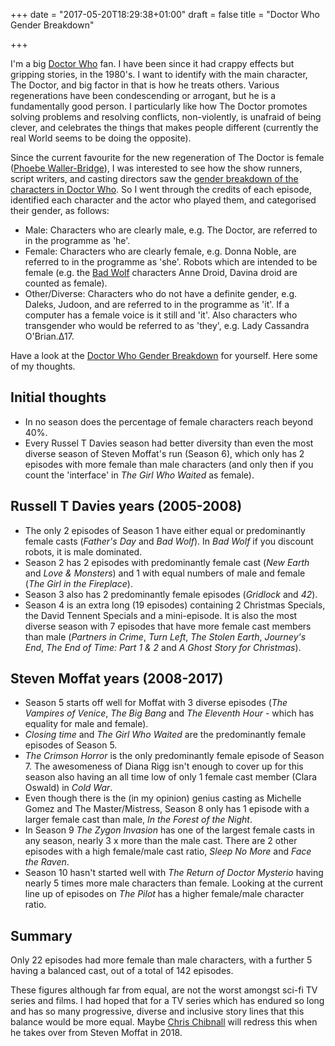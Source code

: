 +++
date = "2017-05-20T18:29:38+01:00"
draft = false
title = "Doctor Who Gender Breakdown"

+++

I'm a big [Doctor Who](http://www.bbc.co.uk/doctorwho/) fan. I have been since it had crappy effects but gripping stories, in the 1980's. I want to identify with the main character, The Doctor, and big factor in that is how he treats others. Various regenerations have been condescending or arrogant, but he is a fundamentally good person. I particularly like how The Doctor promotes solving problems and resolving conflicts, non-violently, is unafraid of being clever, and celebrates the things that makes people different (currently the real World seems to be doing the opposite).

Since the current favourite for the new regeneration of The Doctor is female ([Phoebe Waller-Bridge](http://www.imdb.com/name/nm3564817/?ref_=nmmi_mi_nm)), I was interested to see how the show runners, script writers, and casting directors saw the [gender breakdown of the characters in Doctor Who](http://www.zemogle.uk/doctorwho/). So I went through the credits of each episode, identified each character and the actor who played them, and categorised their gender, as follows:

- <span class="cell-M">Male: </span>Characters who are clearly male, e.g. The Doctor, are referred to in the programme as 'he'.
- <span class="cell-F">Female: </span>Characters who are clearly female, e.g. Donna Noble, are referred to in the programme as 'she'. Robots which are intended to be female (e.g. the [Bad Wolf](http://www.zemogle.uk/doctorwho/#season1) characters Anne Droid, Davina droid are counted as female).
- <span class="cell-O">Other/Diverse: </span>Characters who do not have a definite gender, e.g. Daleks, Judoon, and are referred to in the programme as 'it'. If a computer has a female voice is it still and 'it'. Also characters who transgender who would be referred to as 'they', e.g. Lady Cassandra O'Brian.&Delta;17.

Have a look at the [Doctor Who Gender Breakdown](http://www.zemogle.uk/doctorwho/) for yourself. Here some of my thoughts.

## Initial thoughts
- In no season does the percentage of female characters reach beyond 40%.
- Every Russel T Davies season had better diversity than even the most diverse season of Steven Moffat's run (Season 6), which only has 2 episodes with more female than male characters (and only then if you count the 'interface' in _The Girl Who Waited_ as female).

## Russell T Davies years (2005-2008)
- The only 2 episodes of Season 1 have either equal or predominantly female casts (_Father's Day_ and _Bad Wolf_). In _Bad Wolf_ if you discount robots, it is male dominated.
- Season 2 has 2 episodes with predominantly female cast (_New Earth_ and _Love &amp; Monsters_) and 1 with equal numbers of male and female (_The Girl in the Fireplace_).
- Season 3 also has 2 predominantly female episodes (_Gridlock_ and _42_).
- Season 4 is an extra long (19 episodes) containing 2 Christmas Specials, the David Tennent Specials and a mini-episode. It is also the most diverse season with 7 episodes that have more female cast members than male (_Partners in Crime_, _Turn Left_, _The Stolen Earth_, _Journey's End_, _The End of Time: Part 1 &amp; 2_ and _A Ghost Story for Christmas_).

## Steven Moffat years (2008-2017)
- Season 5 starts off well for Moffat with 3 diverse episodes (_The Vampires of Venice_, _The Big Bang_ and _The Eleventh Hour_ - which has equality for male and female).
- _Closing time_ and _The Girl Who Waited_ are the predominantly female episodes of Season 5.
- _The Crimson Horror_ is the only predominantly female episode of Season 7. The awesomeness of Diana Rigg isn't enough to cover up for this season also having an all time low of only 1 female cast member (Clara Oswald) in _Cold War_.
- Even though there is the (in my opinion) genius casting as Michelle Gomez and The Master/Mistress, Season 8 only has 1 episode with a larger female cast than male, _In the Forest of the Night_.
- In Season 9 _The Zygon Invasion_ has one of the largest female casts in any season, nearly 3 x more than the male cast. There are 2 other episodes with a high female/male cast ratio, _Sleep No More_ and _Face the Raven_.
- Season 10 hasn't started well with _The Return of Doctor Mysterio_ having nearly 5 times more male characters than female. Looking at the current line up of episodes on _The Pilot_ has a higher female/male character ratio.


## Summary
Only 22 episodes had more female than male characters, with a further 5 having a balanced cast, out of a total of 142 episodes.

These figures although far from equal, are not the worst amongst sci-fi TV series and films. I had hoped that for a TV series which has endured so long and has so many progressive, diverse and inclusive story lines that this balance would be more equal. Maybe [Chris Chibnall](https://en.wikipedia.org/wiki/Chris_Chibnall) will redress this when he takes over from Steven Moffat in 2018.

